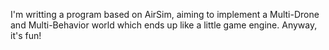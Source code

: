 I'm writting a program based on AirSim, aiming to implement a Multi-Drone and Multi-Behavior world which ends up like a little game engine. Anyway, it's fun!
